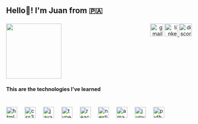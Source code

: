 <br clear="both">

<h2 align="left">Hello👋! I'm Juan from 🇵🇦</h2>

###

<img align="left" height="150" src="https://github.com/JHexaa.png"  />

###

<div align="right">
  <img src="https://img.shields.io/static/v1?message=jdev.zhou@gmail.com&logo=gmail&label=&color=242323&logoColor=white&labelColor=D14836&style=for-the-badge" height="35" alt="gmail logo"  />
  <a href="https://www.linkedin.com/in/juanzhou26/" target="_blank">
    <img src="https://img.shields.io/static/v1?message=juanzhou26&logo=linkedin&label=&color=242323&logoColor=white&labelColor=0077B5&style=for-the-badge" height="35" alt="linkedin logo"  />
  </a>
  <img src="https://img.shields.io/static/v1?message=hexaa&logo=discord&label=&color=242323&logoColor=white&labelColor=7289DA&style=for-the-badge" height="35" alt="discord logo"  />
</div>

###

<br clear="both">

<h4 align="left">This are the technologies I've learned</h4>

###

<br clear="both">

<div align="left">
  <img src="https://cdn.jsdelivr.net/gh/devicons/devicon/icons/html5/html5-original.svg" height="30" alt="html5 logo"  />
  <img width="12" />
  <img src="https://cdn.jsdelivr.net/gh/devicons/devicon/icons/css3/css3-original.svg" height="30" alt="css3 logo"  />
  <img width="12" />
  <img src="https://cdn.jsdelivr.net/gh/devicons/devicon/icons/javascript/javascript-original.svg" height="30" alt="javascript logo"  />
  <img width="12" />
  <img src="https://cdn.jsdelivr.net/gh/devicons/devicon/icons/typescript/typescript-original.svg" height="30" alt="typescript logo"  />
  <img width="12" />
  <img src="https://cdn.jsdelivr.net/gh/devicons/devicon/icons/react/react-original.svg" height="30" alt="react logo"  />
  <img width="12" />
  <img src="https://cdn.jsdelivr.net/gh/devicons/devicon/icons/nextjs/nextjs-original.svg" height="30" alt="nextjs logo"  />
  <img width="12" />
  <img src="https://cdn.jsdelivr.net/gh/devicons/devicon/icons/amazonwebservices/amazonwebservices-line-wordmark.svg" height="30" alt="amazonwebservices logo"  />
  <img width="12" />
  <img src="https://cdn.jsdelivr.net/gh/devicons/devicon/icons/jupyter/jupyter-original.svg" height="30" alt="jupyter logo"  />
  <img width="12" />
  <img src="https://cdn.jsdelivr.net/gh/devicons/devicon/icons/python/python-original.svg" height="30" alt="python logo"  />
</div>

###
